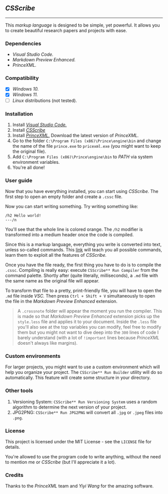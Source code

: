 ## *CSScribe*
---

This *markup language* is designed to be simple, yet powerful. It allows you to create beautiful research papers and projects with ease.

### Dependencies

   - *Visual Studio Code.*
   - *Markdown Preview Enhanced.*
   - *PrinceXML.*

### Compatibility

- [X] *Windows 10.*
- [X] *Windows 11.*
- [ ] *Linux* distributions (not tested).

### Installation

1. Install [*Visual Studio Code.*](https://code.visualstudio.com/download)
1. Install [*CSScribe*](https://marketplace.visualstudio.com/items?itemName=alejandro-vaz.csscribe)
1. Install [*PrinceXML.*](https://www.princexml.com/download/) Download the latest version of *PrinceXML.*
1. Go to the folder `C:\Program Files (x86)\Prince\engine\bin` and change the name of the file `prince.exe` to `pricexml.exe` (you might want to keep the original file).
1. Add `C:\Program Files (x86)\Prince\engine\bin` to *PATH* via system environment variables.
1. You're all done!

### User guide

Now that you have everything installed, you can start using *CSScribe.* The first step to open an empty folder and create a `.cssc` file.

Now you can start writing something. Try writing something like:

```cssc
/h2 Hello world!
---/n
```

You'll see that the whole line is colored orange. The `/h2` modifier is transformed into a medium header once the code is compiled.

Since this is a markup language, everything you write is converted into text, unless so-called commands. This [link](https://csscribe.ct.ws) will teach you all possible commands, learn them to exploit all the features of *CSScribe.*

Once you have the file ready, the first thing you have to do is to compile the `.cssc`. Compiling is really easy: execute `CSScribe** Run Compiler` from the command palette. Shortly after (quite literally, milliseconds), a `.md` file with the same name as the original file will appear.

To transform that file to a pretty, print-friendly file, you will have to open the `.md` file inside *VSC.* Then press `Ctrl + Shift + V` simultaneously to open the file in the *Markdown Preview Enhanced* extension.

> A `.crossnote` folder will appear the moment you run the compiler. This is made so that *Markdown Preview Enhanced* extension picks up the `style.less` file and applies it to your document. Inside the `.less` file you'll also see at the top variables you can modify, feel free to modify them but you might not want to dive deep into the `300` lines of code I barely understand (with a lot of `!important` lines because *PrinceXML* doesn't always like margins).

### Custom environments

For larger projects, you might want to use a custom environment which will help you organize your project. The `CSScribe** Run Builder` utility will do so automatically. This feature will create some structure in your directory.

### Other tools
1. Versioning System: `CSScribe** Run Versioning System` uses a random algorithm to determine the next version of your project.
1. JPG2PNG: `CSScribe** Run JPG2PNG` will convert all `.jpg` or `.jpeg` files into `.png`.

### License

This project is licensed under the MIT License - see the `LICENSE` file for details.

You're allowed to use the program code to write anything, without the need to mention me or *CSScribe* (but I'll appreciate it a lot).

### Credits

Thanks to the *PrinceXML* team and *Yiyi Wang* for the amazing software.